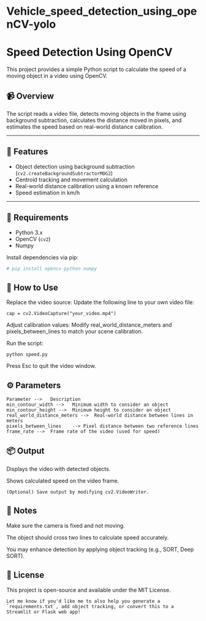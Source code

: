 # Vehicle_speed_detection_using_openCV-yolo
# Speed Detection Using OpenCV

This project provides a simple Python script to calculate the speed of a moving object in a video using OpenCV.

## 📹 Overview

The script reads a video file, detects moving objects in the frame using background subtraction, calculates the distance moved in pixels, and estimates the speed based on real-world distance calibration.

---

## 🚀 Features

- Object detection using background subtraction (`cv2.createBackgroundSubtractorMOG2`)
- Centroid tracking and movement calculation
- Real-world distance calibration using a known reference
- Speed estimation in km/h

---

## 🧰 Requirements

- Python 3.x
- OpenCV (`cv2`)
- Numpy

Install dependencies via pip:

```bash
# pip install opencv-python numpy
```
## 📁 How to Use
Replace the video source: Update the following line to your own video file:

```
cap = cv2.VideoCapture("your_video.mp4")
```
Adjust calibration values: Modify real_world_distance_meters and pixels_between_lines to match your scene calibration.

Run the script:
```
python speed.py
```
Press Esc to quit the video window.

## ⚙️ Parameters
```
Parameter -->	Description
min_contour_width -->	Minimum width to consider an object
min_contour_height -->	Minimum height to consider an object
real_world_distance_meters -->	Real-world distance between lines in meters
pixels_between_lines	--> Pixel distance between two reference lines
frame_rate -->	Frame rate of the video (used for speed)
```

## 📦 Output
Displays the video with detected objects.

Shows calculated speed on the video frame.
```
(Optional) Save output by modifying cv2.VideoWriter.
```

## 📌 Notes
Make sure the camera is fixed and not moving.

The object should cross two lines to calculate speed accurately.

You may enhance detection by applying object tracking (e.g., SORT, Deep SORT).

## 📄 License
This project is open-source and available under the MIT License.

```
Let me know if you'd like me to also help you generate a `requirements.txt`, add object tracking, or convert this to a Streamlit or Flask web app!
```







